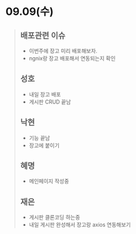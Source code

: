# 09.09(수)

>
>
>## 배포관련 이슈
>
>- 이번주에 장고 미리 배포해보자.
>- ngnix랑 장고 배포해서 연동되는지 확인
>
>## 성호
>
>- 내일 장고 배포
>- 게시판 CRUD 끝남
>
>## 낙현
>
>- 기능 끝남
>- 장고에 붙이기
>
>## 혜명
>
>- 메인페이지 작성중
>
>## 재은
>
>- 게시판 클론코딩 하는중
>- 내일 게시판 완성해서 장고랑 axios 연동해보기
>
>

